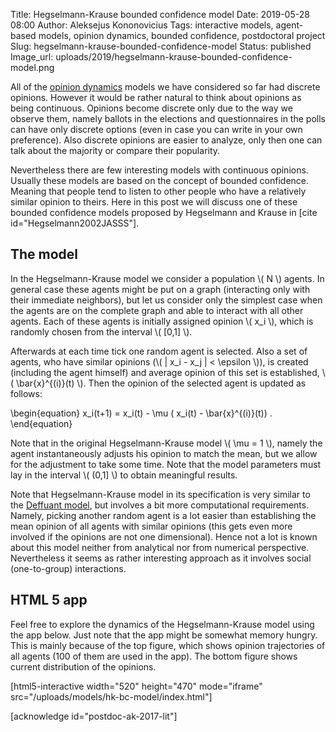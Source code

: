 Title: Hegselmann-Krause bounded confidence model
Date: 2019-05-28 08:00
Author: Aleksejus Kononovicius
Tags: interactive models, agent-based models, opinion dynamics, bounded confidence, postdoctoral project
Slug: hegselmann-krause-bounded-confidence-model
Status: published
Image_url: uploads/2019/hegselmann-krause-bounded-confidence-model.png

All of the [opinion dynamics](/tag/opinion-dynamics/) models we have considered
so far had discrete opinions. However it would be rather natural to think about
opinions as being continuous. Opinions become discrete only due to the way we
observe them, namely ballots in the elections and questionnaires in the polls
can have only discrete options (even in case you can write in your own
preference). Also discrete opinions are easier to analyze, only then one can
talk about the majority or compare their popularity.

Nevertheless there are few interesting models with continuous opinions. Usually
these models are based on the concept of bounded confidence. Meaning that people
tend to listen to other people who have a relatively similar opinion to theirs.
Here in this post we will discuss one of these bounded confidence models
proposed by Hegselmann and Krause in [cite id="Hegselmann2002JASSS"].<!--more-->

## The model

In the Hegselmann-Krause model we consider a population \\\( N \\\) agents. In
general case these agents might be put on a graph (interacting only with their
immediate neighbors), but let us consider only the simplest case when the agents
are on the complete graph and able to interact with all other agents. Each of
these agents is initially assigned opinion \\\( x\_i \\\), which is randomly
chosen from the interval \\\( [0,1] \\\).

Afterwards at each time tick one random agent is selected. Also a set of agents,
who have similar opinions (\\\( | x\_i - x\_j | < \epsilon \\\)), is created
(including the agent himself) and average opinion of this set is established,
\\\( \bar{x}^{(i)}(t) \\\). Then the opinion of the selected agent is updated
as follows:

\begin{equation}
x\_i(t+1) = x\_i(t) - \mu ( x\_i(t) - \bar{x}^{(i)}(t)) .
\end{equation}

Note that in the original Hegselmann-Krause model \\\( \mu = 1 \\\), namely
the agent instantaneously adjusts his opinion to match the mean, but we allow
for the adjustment to take some time. Note that the model parameters must lay
in the interval \\\( (0,1] \\\) to obtain meaningful results.

Note that Hegselmann-Krause model in its specification is very similar to the
[Deffuant model]({filename}/articles/2019/deffuant-bounded-confidence-model.md), but involves
a bit more computational requirements. Namely, picking another random agent is
a lot easier than establishing the mean opinion of all agents with similar
opinions (this gets even more involved if the opinions are not one dimensional).
Hence not a lot is known about this model neither from analytical nor from
numerical perspective. Nevertheless it seems as rather interesting approach as
it involves social (one-to-group) interactions.

## HTML 5 app

Feel free to explore the dynamics of the Hegselmann-Krause model using the app below.
Just note that the app might be somewhat memory hungry. This is mainly because
of the top figure, which shows opinion trajectories of all agents (100 of them
are used in the app). The bottom figure shows current distribution of the
opinions.

[html5-interactive width="520" height="470" mode="iframe"
src="/uploads/models/hk-bc-model/index.html"]

[acknowledge id="postdoc-ak-2017-lit"]
